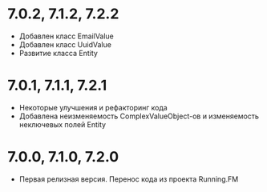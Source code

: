 7.0.2, 7.1.2, 7.2.2
===================
* Добавлен класс EmailValue
* Добавлен класс UuidValue
* Развитие класса Entity

7.0.1, 7.1.1, 7.2.1
===================
* Некоторые улучшения и рефакторинг кода
* Добавлена неизменяемость ComplexValueObject-ов и изменяемость неключевых полей Entity

7.0.0, 7.1.0, 7.2.0
===================
* Первая релизная версия. Перенос кода из проекта Running.FM